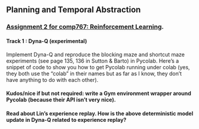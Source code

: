 ## Planning and Temporal Abstraction
### [Assignment 2 for comp767: Reinforcement Learning](https://docs.google.com/document/d/1yh3Qgcf7f3mkPLzW8j5coJDsd3sXdDKekzpUHMTgnF4/edit#).

#### Track 1 : Dyna-Q (experimental)   
Implement Dyna-Q and reproduce the blocking maze and shortcut maze experiments (see page 135, 136 in Sutton & Barto) in Pycolab. Here’s a snippet of code to show you how to get Pycolab running under colab (yes, they both use the “colab” in their names but as far as I know, they don’t have anything to do with each other).    

#### Kudos/nice if but not required: write a Gym environment wrapper around Pycolab (because their API isn’t very nice).    

#### Read about Lin’s experience replay. How is the above deterministic model update in Dyna-Q related to experience replay? 

